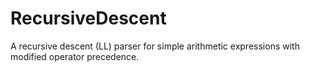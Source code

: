 # RecursiveDescent
A recursive descent (LL) parser for simple arithmetic expressions with modified operator precedence.
